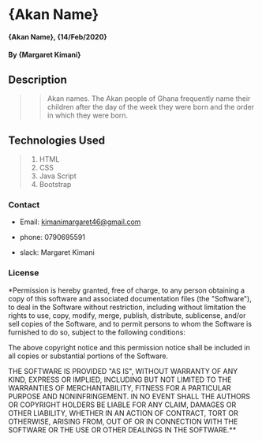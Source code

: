# {Akan Name}
#### {Akan Name}, {14/Feb/2020}
#### By **{Margaret Kimani}**
## Description
>>Akan names. The Akan people of Ghana frequently name their children after the day of the week they were born and the order in which they were born.
## Technologies Used
>
> 1. HTML
> 2. CSS
> 3. Java Script
> 4. Bootstrap
>
### Contact 
+  Email: kimanimargaret46@gmail.com
-  phone: 0790695591
+  slack: Margaret Kimani 
### License

*Permission is hereby granted, free of charge, to any person obtaining a copy of this software and associated documentation files (the "Software"), to deal in the Software without restriction, including without limitation the rights to use, copy, modify, merge, publish, distribute, sublicense, and/or sell copies of the Software, and to permit persons to whom the Software is furnished to do so, subject to the following conditions:

The above copyright notice and this permission notice shall be included in all copies or substantial portions of the Software.

THE SOFTWARE IS PROVIDED "AS IS", WITHOUT WARRANTY OF ANY KIND, EXPRESS OR IMPLIED, INCLUDING BUT NOT LIMITED TO THE WARRANTIES OF MERCHANTABILITY, FITNESS FOR A PARTICULAR PURPOSE AND NONINFRINGEMENT. IN NO EVENT SHALL THE AUTHORS OR COPYRIGHT HOLDERS BE LIABLE FOR ANY CLAIM, DAMAGES OR OTHER LIABILITY, WHETHER IN AN ACTION OF CONTRACT, TORT OR OTHERWISE, ARISING FROM, OUT OF OR IN CONNECTION WITH THE SOFTWARE OR THE USE OR OTHER DEALINGS IN THE SOFTWARE.**